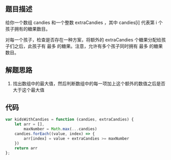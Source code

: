 ## 题目描述

给你一个数组 candies 和一个整数 extraCandies ，其中 candies[i] 代表第 i 个孩子拥有的糖果数目。

对每一个孩子，检查是否存在一种方案，将额外的 extraCandies 个糖果分配给孩子们之后，此孩子有 最多 的糖果。注意，允许有多个孩子同时拥有 最多 的糖果数目。

## 解题思路

1. 找出数组中的最大值，然后判断数组中的每一项加上这个额外的数值之后是否大于这个最大值

## 代码

```js
var kidsWithCandies = function (candies, extraCandies) {
    let arr = [],
        maxNumber = Math.max(...candies)
    candies.forEach((value, index) => {
        arr[index] = value + extraCandies >= maxNumber
    })
    return arr
};
```
